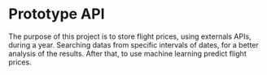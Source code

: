 # Prototype API
The purpose of this project is to store flight prices, using externals APIs, during a year. Searching datas from specific intervals of dates, for a better analysis of the results. After that,  to use machine learning predict flight prices.
